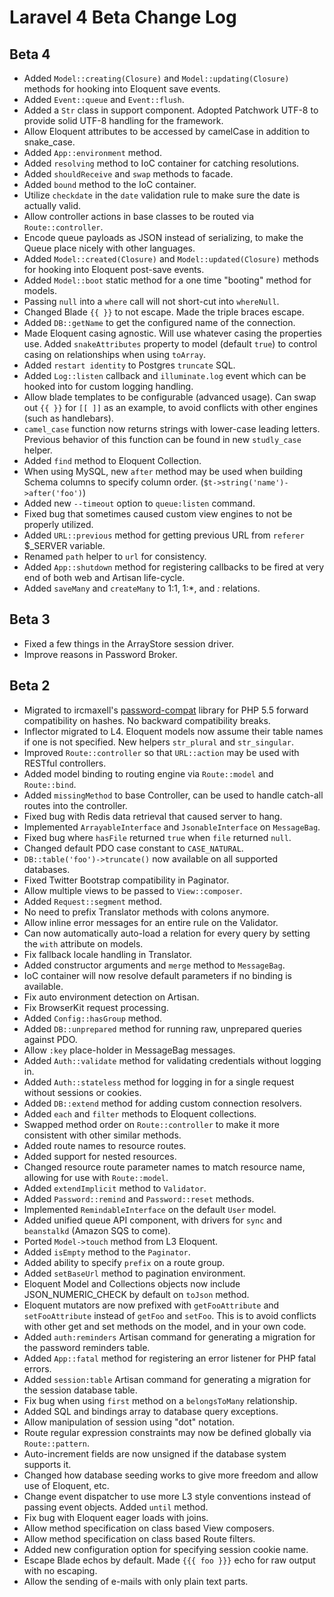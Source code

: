 # Laravel 4 Beta Change Log

## Beta 4

- Added `Model::creating(Closure)` and `Model::updating(Closure)` methods for hooking into Eloquent save events.
- Added `Event::queue` and `Event::flush`.
- Added a `Str` class in support component. Adopted Patchwork UTF-8 to provide solid UTF-8 handling for the framework.
- Allow Eloquent attributes to be accessed by camelCase in addition to snake_case.
- Added `App::environment` method.
- Added `resolving` method to IoC container for catching resolutions.
- Added `shouldReceive` and `swap` methods to facade.
- Added `bound` method to the IoC container.
- Utilize `checkdate` in the `date` validation rule to make sure the date is actually valid.
- Allow controller actions in base classes to be routed via `Route::controller`.
- Encode queue payloads as JSON instead of serializing, to make the Queue place nicely with other languages.
- Added `Model::created(Closure)` and `Model::updated(Closure)` methods for hooking into Eloquent post-save events.
- Added `Model::boot` static method for a one time "booting" method for models.
- Passing `null` into a `where` call will not short-cut into `whereNull`.
- Changed Blade `{{ }}` to not escape. Made the triple braces escape.
- Added `DB::getName` to get the configured name of the connection.
- Made Eloquent casing agnostic. Will use whatever casing the properties use. Added `snakeAttributes` property to model (default `true`) to control casing on relationships when using `toArray`.
- Added `restart identity` to Postgres `truncate` SQL.
- Added `Log::listen` callback and `illuminate.log` event which can be hooked into for custom logging handling.
- Allow blade templates to be configurable (advanced usage). Can swap out `{{ }}` for `[[ ]]` as an example, to avoid conflicts with other engines (such as handlebars).
- `camel_case` function now returns strings with lower-case leading letters. Previous behavior of this function can be found in new `studly_case` helper.
- Added `find` method to Eloquent Collection.
- When using MySQL, new `after` method may be used when building Schema columns to specify column order. (`$t->string('name')->after('foo')`)
- Added new `--timeout` option to `queue:listen` command.
- Fixed bug that sometimes caused custom view engines to not be properly utilized.
- Added `URL::previous` method for getting previous URL from `referer` $_SERVER variable.
- Renamed `path` helper to `url` for consistency.
- Added `App::shutdown` method for registering callbacks to be fired at very end of both web and Artisan life-cycle.
- Added `saveMany` and `createMany` to 1:1, 1:*, and *:* relations.

## Beta 3

- Fixed a few things in the ArrayStore session driver.
- Improve reasons in Password Broker.

## Beta 2

- Migrated to ircmaxell's [password-compat](http://github.com/ircmaxell/password_compat) library for PHP 5.5 forward compatibility on hashes. No backward compatibility breaks.
- Inflector migrated to L4. Eloquent models now assume their table names if one is not specified. New helpers `str_plural` and `str_singular`.
- Improved `Route::controller` so that `URL::action` may be used with RESTful controllers.
- Added model binding to routing engine via `Route::model` and `Route::bind`.
- Added `missingMethod` to base Controller, can be used to handle catch-all routes into the controller.
- Fixed bug with Redis data retrieval that caused server to hang.
- Implemented `ArrayableInterface` and `JsonableInterface` on `MessageBag`.
- Fixed bug where `hasFile` returned `true` when `file` returned `null`.
- Changed default PDO case constant to `CASE_NATURAL`.
- `DB::table('foo')->truncate()` now available on all supported databases.
- Fixed Twitter Bootstrap compatibility in Paginator.
- Allow multiple views to be passed to `View::composer`.
- Added `Request::segment` method.
- No need to prefix Translator methods with colons anymore.
- Allow inline error messages for an entire rule on the Validator.
- Can now automatically auto-load a relation for every query by setting the `with` attribute on models.
- Fix fallback locale handling in Translator.
- Added constructor arguments and `merge` method to `MessageBag`.
- IoC container will now resolve default parameters if no binding is available.
- Fix auto environment detection on Artisan.
- Fix BrowserKit request processing.
- Added `Config::hasGroup` method.
- Added `DB::unprepared` method for running raw, unprepared queries against PDO.
- Allow `:key` place-holder in MessageBag messages.
- Added `Auth::validate` method for validating credentials without logging in.
- Added `Auth::stateless` method for logging in for a single request without sessions or cookies.
- Added `DB::extend` method for adding custom connection resolvers.
- Added `each` and `filter` methods to Eloquent collections.
- Swapped method order on `Route::controller` to make it more consistent with other similar methods.
- Added route names to resource routes.
- Added support for nested resources.
- Changed resource route parameter names to match resource name, allowing for use with `Route::model`.
- Added `extendImplicit` method to `Validator`.
- Added `Password::remind` and `Password::reset` methods.
- Implemented `RemindableInterface` on the default `User` model.
- Added unified queue API component, with drivers for `sync` and `beanstalkd` (Amazon SQS to come).
- Ported `Model->touch` method from L3 Eloquent.
- Added `isEmpty` method to the `Paginator`.
- Added ability to specify `prefix` on a route group.
- Added `setBaseUrl` method to pagination environment.
- Eloquent Model and Collections objects now include JSON_NUMERIC_CHECK by default on `toJson` method.
- Eloquent mutators are now prefixed with `getFooAttribute` and `setFooAttribute` instead of `getFoo` and `setFoo`. This is to avoid conflicts with other get and set methods on the model, and in your own code.
- Added `auth:reminders` Artisan command for generating a migration for the password reminders table.
- Added `App::fatal` method for registering an error listener for PHP fatal errors.
- Added `session:table` Artisan command for generating a migration for the session database table.
- Fix bug when using `first` method on a `belongsToMany` relationship.
- Added SQL and bindings array to database query exceptions.
- Allow manipulation of session using "dot" notation.
- Route regular expression constraints may now be defined globally via `Route::pattern`.
- Auto-increment fields are now unsigned if the database system supports it.
- Changed how database seeding works to give more freedom and allow use of Eloquent, etc.
- Change event dispatcher to use more L3 style conventions instead of passing event objects. Added `until` method.
- Fix bug with Eloquent eager loads with joins.
- Allow method specification on class based View composers.
- Allow method specification on class based Route filters.
- Added new configuration option for specifying session cookie name.
- Escape Blade echos by default. Made `{{{ foo }}}` echo for raw output with no escaping.
- Allow the sending of e-mails with only plain text parts.
